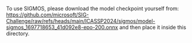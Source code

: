 To use SIGMOS, please download the model checkpoint yourself from: https://github.com/microsoft/SIG-Challenge/raw/refs/heads/main/ICASSP2024/sigmos/model-sigmos_1697718653_41d092e8-epo-200.onnx
and then place it inside this directory.
